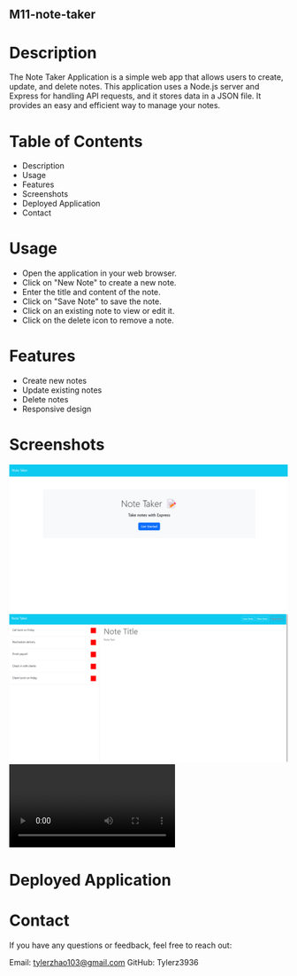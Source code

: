 ## M11-note-taker

# Description
The Note Taker Application is a simple web app that allows users to create, update, and delete notes. This application uses a Node.js server and Express for handling API requests, and it stores data in a JSON file. It provides an easy and efficient way to manage your notes.

# Table of Contents
- Description
- Usage
- Features
- Screenshots
- Deployed Application
- Contact

# Usage
- Open the application in your web browser.
- Click on "New Note" to create a new note.
- Enter the title and content of the note.
- Click on "Save Note" to save the note.
- Click on an existing note to view or edit it.
- Click on the delete icon to remove a note.

# Features
- Create new notes
- Update existing notes
- Delete notes
- Responsive design

# Screenshots
![alt text](image.png)
![alt text](image-1.png)
<video controls src="m11-walktrhough.mp4" title="Title"></video>
    
# Deployed Application


# Contact
If you have any questions or feedback, feel free to reach out:

Email: tylerzhao103@gmail.com
GitHub: Tylerz3936